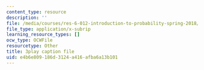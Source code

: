 ```yaml
---
content_type: resource
description: ''
file: /media/courses/res-6-012-introduction-to-probability-spring-2018/e4b6e809186d3124a416afba6a13b101_YQ26hzI4OJk.srt
file_type: application/x-subrip
learning_resource_types: []
ocw_type: OCWFile
resourcetype: Other
title: 3play caption file
uid: e4b6e809-186d-3124-a416-afba6a13b101
---
```

